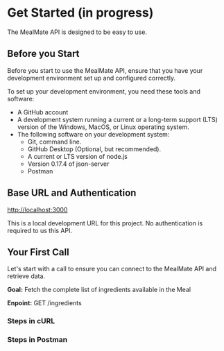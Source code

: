 # Get Started (in progress)

The MealMate API is designed to be easy to use.

## Before you Start

Before you start to use the MealMate API, ensure that you have your development environment set up and configured correctly.

To set up your development environment, you need these tools and software:

* A GitHub account
* A development system running a current or a long-term support (LTS) version of the Windows, MacOS, or Linux operating system.
* The following software on your development system:
    * Git, command line.
    * GitHub Desktop (Optional, but recommended).
    * A current or LTS version of node.js
    * Version 0.17.4 of json-server
    * Postman

## Base URL and Authentication

<http://localhost:3000>

This is a local development URL for this project.
No authentication is required to us this API.

## Your First Call

Let's start with a call to ensure you can connect to the MealMate API and retrieve data.

**Goal:** Fetch the complete list of ingredients available in the Meal

**Enpoint:** GET /ingredients

### Steps in cURL

### Steps in Postman

